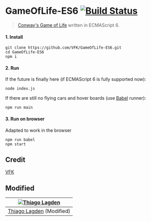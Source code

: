 # GameOfLife-ES6 [![Build Status](https://travis-ci.org/VFK/GameOfLife-ES6.svg)](https://travis-ci.org/VFK/GameOfLife-ES6)
> [Conway's Game of Life](http://en.wikipedia.org/wiki/Conway's_Game_of_Life) written in ECMAScript 6.

#### 1. Install
```shell
git clone https://github.com/VFK/GameOfLife-ES6.git
cd GameOfLife-ES6
npm i
```

#### 2. Run
If the future is finally here (if ECMAScript 6 is fully supported now):
```shell
node index.js
```

If there are still no flying cars and hover boards (use [Babel](http://babeljs.io) runner):
```shell
npm run main
```

#### 3. Run on browser
Adapted to work in the browser
```shell
npm run babel
npm start
```

## Credit

[VFK](https://github.com/VFK/GameOfLife-ES6)

## Modified

| [![Thiago Lagden](http://gravatar.com/avatar/bfe5ce4cb209f3e4f4584e1f5aa209c6.png?s=144)](http://lagden.in) |
| :-----------: |
| [Thiago Lagden](http://lagden.in) (Modified) |
